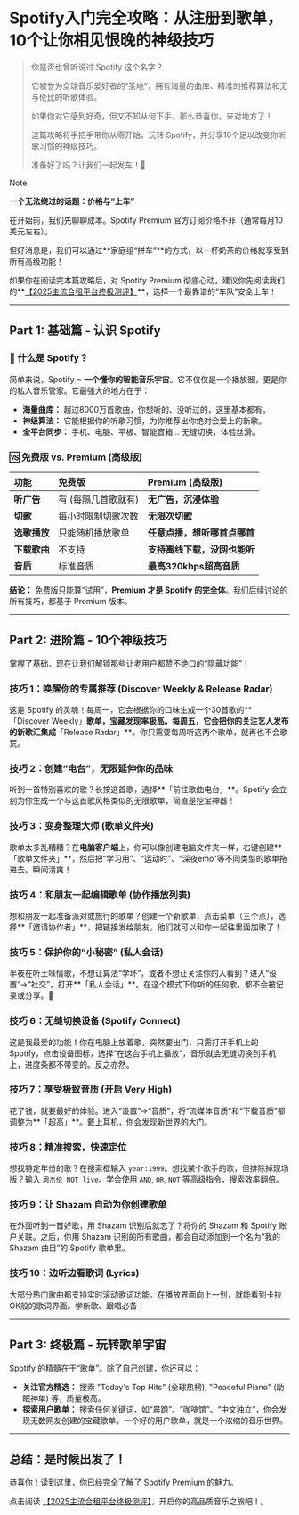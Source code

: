 # Spotify入门完全攻略：从注册到歌单，10个让你相见恨晚的神级技巧

> 你是否也曾听说过 Spotify 这个名字？
>
>它被誉为全球音乐爱好者的“圣地”，拥有海量的曲库、精准的推荐算法和无与伦比的听歌体验。
>
> 如果你对它感到好奇，但又不知从何下手，那么恭喜你，来对地方了！
> 
> 这篇攻略将手把手带你从零开始，玩转 Spotify，并分享10个足以改变你听歌习惯的神级技巧。
> 
> 准备好了吗？让我们一起发车！🚀

> [!NOTE]
> **一个无法绕过的话题：价格与“上车”**
> 
> 在开始前，我们先聊聊成本。Spotify Premium 官方订阅价格不菲（通常每月10美元左右）。
> 
> 但好消息是，我们可以通过**家庭组“拼车”**的方式，以一杯奶茶的价格就享受到所有高级功能！
>
> 如果你在阅读完本篇攻略后，对 Spotify Premium 彻底心动，建议你先阅读我们的**[【2025主流合租平台终极测评】](/bidu-tuijian)**，选择一个最靠谱的“车队”安全上车！

---

## Part 1: 基础篇 - 认识 Spotify

### 🎵 什么是 Spotify？

简单来说，Spotify = **一个懂你的智能音乐宇宙**。它不仅仅是一个播放器，更是你的私人音乐管家。它最强大的地方在于：

*   **海量曲库：** 超过8000万首歌曲，你想听的、没听过的，这里基本都有。
*   **神级算法：** 它能根据你的听歌习惯，为你推荐出你绝对会爱上的新歌。
*   **全平台同步：** 手机、电脑、平板、智能音箱... 无缝切换，体验丝滑。

### 🆚 免费版 vs. Premium (高级版)

| 功能 | 免费版 | **Premium (高级版)** |
| :--- | :--- | :--- |
| **听广告** | 有 (每隔几首歌就有) | **无广告，沉浸体验** |
| **切歌** | 每小时限制切歌次数 | **无限次切歌** |
| **选歌播放** | 只能随机播放歌单 | **任意点播，想听哪首点哪首** |
| **下载歌曲** | 不支持 | **支持离线下载，没网也能听** |
| **音质** | 标准音质 | **最高320kbps超高音质** |

**结论：** 免费版只能算“试用”，**Premium 才是 Spotify 的完全体**。我们后续讨论的所有技巧，都基于 Premium 版本。

---

## Part 2: 进阶篇 - 10个神级技巧

掌握了基础，现在让我们解锁那些让老用户都赞不绝口的“隐藏功能”！

### 技巧 1：唤醒你的专属推荐 (Discover Weekly & Release Radar)

这是 Spotify 的灵魂！每周一，它会根据你的口味生成一个30首歌的**「Discover Weekly」**歌单，宝藏发现率极高。每周五，它会把你的关注艺人发布的新歌汇集成**「Release Radar」**。你只需要每周听这两个歌单，就再也不会歌荒。

### 技巧 2：创建“电台”，无限延伸你的品味

听到一首特别喜欢的歌？长按这首歌，选择**「前往歌曲电台」**。Spotify 会立刻为你生成一个与这首歌风格类似的无限歌单，简直是挖宝神器！

### 技巧 3：变身整理大师 (歌单文件夹)

歌单太多乱糟糟？在**电脑客户端**上，你可以像创建电脑文件夹一样，右键创建**「歌单文件夹」**，然后把“学习用”、“运动时”、“深夜emo”等不同类型的歌单拖进去。瞬间清爽！

### 技巧 4：和朋友一起编辑歌单 (协作播放列表)

想和朋友一起准备派对或旅行的歌单？创建一个新歌单，点击菜单（三个点），选择**「邀请协作者」**，把链接发给朋友。他们就可以和你一起往里面加歌了！

### 技巧 5：保护你的“小秘密” (私人会话)

半夜在听土味情歌，不想让算法“学坏”，或者不想让关注你的人看到？进入“设置”->“社交”，打开**「私人会话」**。在这个模式下你听的任何歌，都不会被记录或分享。🤫

### 技巧 6：无缝切换设备 (Spotify Connect)

这是我最爱的功能！你在电脑上放着歌，突然要出门，只需打开手机上的 Spotify，点击设备图标，选择“在这台手机上播放”，音乐就会无缝切换到手机上，进度条都不带变的。反之亦然。

### 技巧 7：享受极致音质 (开启 Very High)

花了钱，就要最好的体验。进入“设置”->“音质”，将“流媒体音质”和“下载音质”都调整为**「超高」**。戴上耳机，你会发现新世界的大门。

### 技巧 8：精准搜索，快速定位

想找特定年份的歌？在搜索框输入 `year:1999`。想找某个歌手的歌，但排除掉现场版？输入 `周杰伦 NOT live`。学会使用 `AND`, `OR`, `NOT` 等高级指令，搜索效率翻倍。

### 技巧 9：让 Shazam 自动为你创建歌单

在外面听到一首好歌，用 Shazam 识别后就忘了？将你的 Shazam 和 Spotify 账户关联。之后，你用 Shazam 识别的所有歌曲，都会自动添加到一个名为“我的 Shazam 曲目”的 Spotify 歌单里。

### 技巧 10：边听边看歌词 (Lyrics)

大部分热门歌曲都支持实时滚动歌词功能。在播放界面向上一划，就能看到卡拉OK般的歌词界面。学新歌、跟唱必备！

---

## Part 3: 终极篇 - 玩转歌单宇宙

Spotify 的精髓在于“歌单”。除了自己创建，你还可以：

*   **关注官方精选：** 搜索 "Today's Top Hits" (全球热榜), "Peaceful Piano" (助眠神单) 等，质量极高。
*   **探索用户歌单：** 搜索任何关键词，如“晨跑”、“咖啡馆”、“中文独立”，你会发现无数网友创建的宝藏歌单。一个好的用户歌单，就是一个浓缩的音乐世界。

---

## 总结：是时候出发了！

恭喜你！读到这里，你已经完全了解了 Spotify Premium 的魅力。

点击阅读 [【2025主流合租平台终极测评】](/bidu-tuijian)，开启你的高品质音乐之旅吧！。
